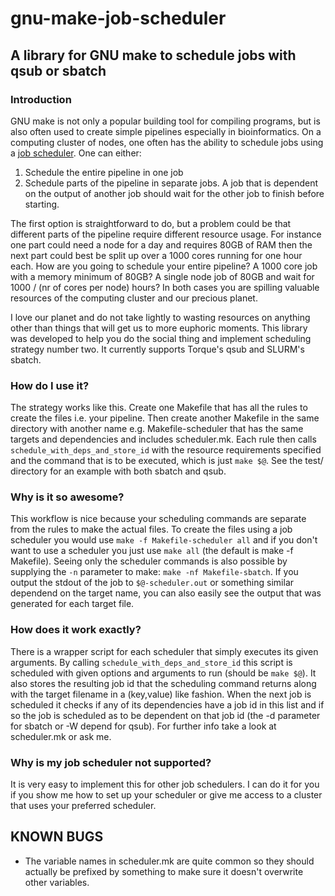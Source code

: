 # gnu-make-job-scheduler

## A library for GNU make to schedule jobs with qsub or sbatch

### Introduction

GNU make is not only a popular building tool for compiling programs, but is
also often used to create simple pipelines especially in bioinformatics. On a
computing cluster of nodes, one often has the ability to schedule jobs using a
[job scheduler]. One can either:

1. Schedule the entire pipeline in one job
2. Schedule parts of the pipeline in separate jobs. A job that is dependent on
the output of another job should wait for the other job to finish before
starting.

The first option is straightforward to do, but a problem could be that
different parts of the pipeline require different resource usage. For instance
one part could need a node for a day and requires 80GB of RAM then the next part could
best be split up over a 1000 cores running for one hour each. How are you going
to schedule your entire pipeline? A 1000 core job with a memory minimum of
80GB? A single node job of 80GB and wait for 1000 / (nr of cores per node)
hours? In both cases you are spilling valuable resources of the computing
cluster and our precious planet.

I love our planet and do not take lightly to wasting resources on anything
other than things that will get us to more euphoric moments. This library was
developed to help you do the social thing and implement scheduling strategy
number two. It currently supports Torque's qsub and SLURM's sbatch.

### How do I use it?

The strategy works like this. Create one Makefile that has all the rules to
create the files i.e. your pipeline. Then create another Makefile in the same
directory with another name e.g. Makefile-scheduler that has the same targets
and dependencies and includes scheduler.mk. Each rule then calls
`schedule_with_deps_and_store_id` with the resource requirements specified and
the command that is to be executed, which is just `make $@`. See the test/
directory for an example with both sbatch and qsub.

### Why is it so awesome?

This workflow is nice because your scheduling commands are separate from the
rules to make the actual files. To create the files using a job scheduler you
would use `make -f Makefile-scheduler all` and if you don't want to use a
scheduler you just use `make all` (the default is make -f Makefile). Seeing
only the scheduler commands is also possible by supplying the `-n` parameter to
make: `make -nf Makefile-sbatch`. If you output the stdout of the job to
`$@-scheduler.out` or something similar dependend on the target name, you can
also easily see the output that was generated for each target file. 

### How does it work exactly?

There is a wrapper script for each scheduler that simply executes its given
arguments. By calling `schedule_with_deps_and_store_id` this script is
scheduled with given options and arguments to run (should be `make $@`). It
also stores the resulting job id that the scheduling command returns along with
the target filename in a (key,value) like fashion. When the next job is
scheduled it checks if any of its dependencies have a job id in this list and
if so the job is scheduled as to be dependent on that job id (the -d parameter
for sbatch or -W depend for qsub). For further info take a look at scheduler.mk
or ask me.

### Why is my job scheduler not supported?

It is very easy to implement this for other job schedulers. I can do it for
you if you show me how to set up your scheduler or give me access to a cluster
that uses your preferred scheduler.

## KNOWN BUGS
- The variable names in scheduler.mk are quite common so they should actually
  be prefixed by something to make sure it doesn't overwrite other variables.

[job scheduler]: http://en.wikipedia.org/wiki/Job_scheduler


